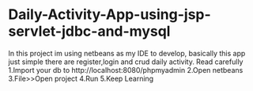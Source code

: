 # Daily-Activity-App-using-jsp-servlet-jdbc-and-mysql
In this project im using netbeans as my IDE to develop, basically this app just simple there are register,login and crud daily activity.
Read carefully
1.Import your db to http://localhost:8080/phpmyadmin
2.Open netbeans
3.File>>Open project
4.Run
5.Keep Learning 
